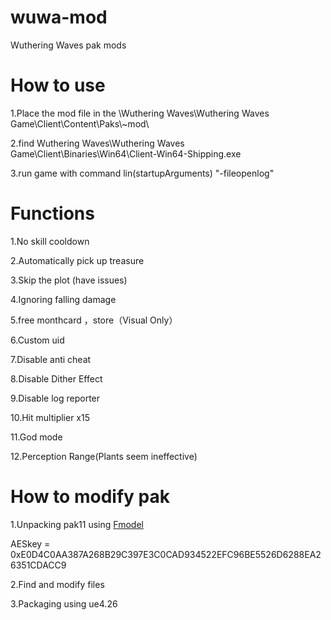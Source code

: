 # wuwa-mod
Wuthering Waves pak mods


# How to use
1.Place the mod file in the  \Wuthering Waves\Wuthering Waves Game\Client\Content\Paks\\~mod\

2.find Wuthering Waves\Wuthering Waves Game\Client\Binaries\Win64\Client-Win64-Shipping.exe

3.run game with command lin(startupArguments) "-fileopenlog"

# Functions

1.No skill cooldown

2.Automatically pick up treasure 

3.Skip the plot (have issues)

4.Ignoring falling damage

5.free monthcard ，store（Visual Only）

6.Custom uid 

7.Disable anti cheat 

8.Disable Dither Effect

9.Disable log reporter 

10.Hit multiplier x15

11.God mode

12.Perception Range(Plants seem ineffective)

# How to modify pak

1.Unpacking pak11 using [Fmodel](https://github.com/4sval/FModel)

AESkey = 0xE0D4C0AA387A268B29C397E3C0CAD934522EFC96BE5526D6288EA26351CDACC9

2.Find and modify files

3.Packaging using ue4.26



